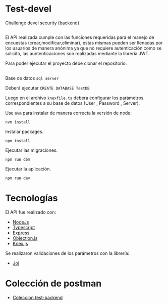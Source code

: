 # Test-devel
Challenge devel security (backend)
## 
El API realizada cumple con las funciones requeridas para el manejo de encuestas (crear,modificar,eliminar), estas mismas pueden ser llenadas por los usuarios de manera anónima ya que no requiere autenticación como se solicitó, las auntenticaciones son realizadas mediante la librería JWT. 

Para poder ejecutar el proyecto debe clonar el repositorio.

## 

Base de datos `sql server`

Deberá ejecutar `CREATE DATABASE TestDB`

Luego en el archivo `knexfile.ts` debera configurar los parámetros correspondientes a su base de datos (User , Password , Server).

Use `nvm` para instalar de manera correcta la versión de node:
```shell script
nvm install
```

Instalar packages.
```shell script
npm install
```
Ejecutar las migraciones.
```shell script
npm run dbm
```

Ejecutar la aplicación.
```shell script
npm run dev
```

# Tecnologías

El API fue realizado con:
- [NodeJs](https://nodejs.org/en/)
- [Typescript](https://www.typescriptlang.org/)
- [Express](https://expressjs.com/)
- [Objection.js](https://vincit.github.io/objection.js/)
- [Knex.js](http://knexjs.org/)

Se realizaron validaciones de los parámetros con la librería:

- [Joi](https://joi.dev/)

# Colección de postman
- [Coleccion test-backend](https://www.postman.com/material-engineer-77285513/workspace/test-devel-security/collection/14620851-4c1affe6-10c1-4d93-a09a-103400c2ec92?ctx=documentation)
